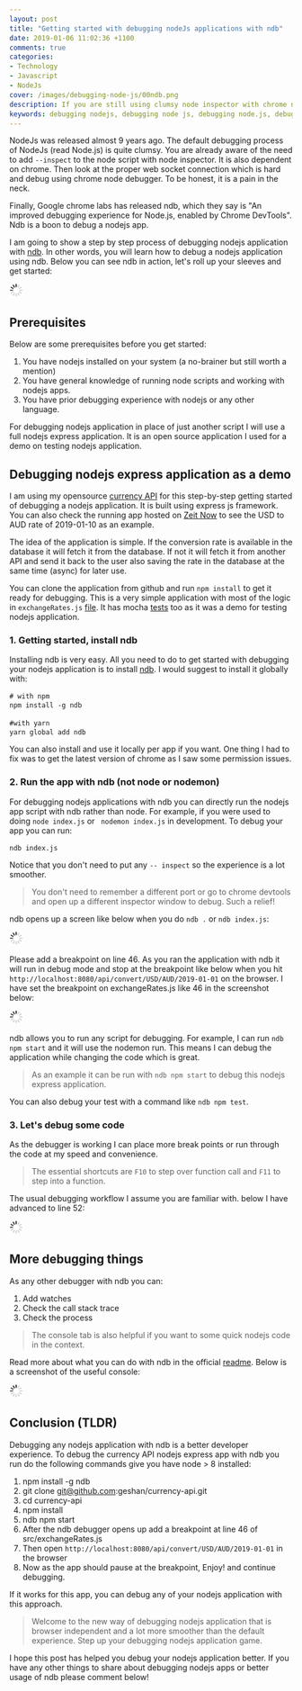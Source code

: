 ```yaml
---
layout: post
title: "Getting started with debugging nodeJs applications with ndb"
date: 2019-01-06 11:02:36 +1100
comments: true
categories:
- Technology
- Javascript
- NodeJs
cover: /images/debugging-node-js/00ndb.png
description: If you are still using clumsy node inspector with chrome node debuggger, its time to step up your debugging nodejs app skills with ndb for nodejs 8 or later
keywords: debugging nodejs, debugging node js, debugging node.js, debugging node js apps, debugging node js apps with ndb, ndb, nodejs ndb, ndb nodejs
---
```


NodeJs was released almost 9 years ago. The default debugging process of NodeJs (read Node.js) is quite clumsy. You are already aware of the need to add `--inspect` to the node script with node inspector. It is also dependent on chrome. Then look at the proper web socket connection which is hard and debug using chrome node debugger. To be honest, it is a pain in the neck. 

Finally, Google chrome labs has released ndb, which they say is "An improved debugging experience for Node.js, enabled by Chrome DevTools". Ndb is a boon to debug a nodejs app.

I am going to show a step by step process of debugging nodejs application with [ndb](https://github.com/GoogleChromeLabs/ndb "ndb github page"). In other words, you will learn how to debug a nodejs application using ndb. Below you can see ndb in action, let's roll up your sleeves and get started:

<img class="center" src="/images/generic/loading.gif" title="debugging nodeJs applications with ndb" alt="debugging nodeJs applications with ndb" data-echo="/images/debugging-node-js/00ndb.png">

<!-- more -->

## Prerequisites

Below are some prerequisites before you get started:

1. You have nodejs installed on your system (a no-brainer but still worth a mention)
1. You have general knowledge of running node scripts and working with nodejs apps.
1. You have prior debugging experience with nodejs or any other language.

For debugging nodejs application in place of just another script I will use a full nodejs express application. It is an open source application I used for a demo on testing nodejs application.

## Debugging nodejs express application as a demo

I am using my opensource [currency API](https://github.com/geshan/currency-api "Currency API app on github") for this step-by-step getting started of debugging a nodejs application. It is built using express js framework. You can also check the running app hosted on [Zeit Now](https://currency-api-nodejs.now.sh/api/convert/USD/AUD/2019-01-01 "Currency API app hosted on Zeit now") to see the USD to AUD rate of 2019-01-10 as an example. 

The idea of the application is simple. If the conversion rate is available in the database it will fetch it from the database. If not it will fetch it from another API and send it back to the user also saving the rate in the database at the same time (async) for later use. 

You can clone the application from github and run `npm install` to get it ready for debugging. This is a very simple application with most of the logic in `exchangeRates.js` [file](https://github.com/geshan/currency-api/blob/master/src/exchangeRates.js "You can have a look at the code on github"). It has mocha [tests](https://github.com/geshan/currency-api/blob/master/test/exchnageRatesTest.js "You can check the test too") too as it was a demo for testing nodejs application.

### 1. Getting started, install ndb

Installing ndb is very easy. All you need to do to get started with debugging your nodejs application is to install [ndb](https://github.com/GoogleChromeLabs/ndb#installation "ndb installation instructions on github"). I would suggest to install it globally with:

```
# with npm
npm install -g ndb

#with yarn
yarn global add ndb
```
You can also install and use it locally per app if you want. One thing I had to fix was to get the latest version of chrome as I saw some permission issues.

### 2. Run the app with ndb (not node or nodemon)

For debugging nodejs applications with ndb you can directly run the nodejs app script with ndb rather than node. For example, if you were used to doing `node index.js` or ` nodemon index.js` in development. To debug your app you can run:

```
ndb index.js
```

Notice that you don't need to put any `-- inspect` so the experience is a lot smoother. 

> You don't need to remember a different port or go to chrome devtools and open up a different inspector window to debug. Such a relief!

ndb opens up a screen like below when you do `ndb .` or `ndb index.js`:

<img class="center" src="/images/generic/loading.gif" title="debugging nodeJs applications with ndb" alt="debugging nodeJs applications with ndb" data-echo="/images/debugging-node-js/01ndb-index.png">

Please add a breakpoint on line 46. As you ran the application with ndb it will run in debug mode and stop at the breakpoint like below when you hit `http://localhost:8080/api/convert/USD/AUD/2019-01-01` on the browser. I have set the breakpoint on exchangeRates.js like 46 in the screenshot below:

<img class="center" src="/images/generic/loading.gif" title="Pausing at the break-point while debugging" alt="Pausing at the break-point while debugging" data-echo="/images/debugging-node-js/02ndb-pause.png">

ndb allows you to run any script for debugging. For example, I can run `ndb npm start` and it will use the nodemon run. This means I can debug the application while changing the code which is great. 

> As an example it can be run with `ndb npm start` to debug this nodejs express application. 

You can also debug your test with a command like `ndb npm test`.

### 3. Let's debug some code

As the debugger is working I can place more break points or run through the code at my speed and convenience. 

> The essential shortcuts are `F10` to step over function call and `F11` to step into a function. 

The usual debugging workflow I assume you are familiar with. below I have advanced to line 52:

<img class="center" src="/images/generic/loading.gif" title="Continuing further the break-point while debugging" alt="Continuing further the break-point while debugging" data-echo="/images/debugging-node-js/03ndb-continue.png">

## More debugging things

As any other debugger with ndb you can:

1. Add watches
1. Check the call stack trace
1. Check the process

> The console tab is also helpful if you want to some quick nodejs code in the context. 

Read more about what you can do with ndb in the official [readme](https://github.com/GoogleChromeLabs/ndb#what-can-i-do "ndb readme what can I do section"). Below is a screenshot of the useful console:

<img class="center" src="/images/generic/loading.gif" title="ndb console is useful for debugging nodejs apps" alt="ndb console is useful for debugging nodejs apps" data-echo="/images/debugging-node-js/04ndb-console.png">

## Conclusion (TLDR)

Debugging any nodejs application with ndb is a better developer experience. To debug the currency API nodejs express app with ndb you run do the following commands give you have node > 8 installed:

1. npm install -g ndb
1. git clone git@github.com:geshan/currency-api.git
1. cd currency-api
1. npm install
1. ndb npm start
1. After the ndb debugger opens up add a breakpoint at line 46 of src/exchangeRates.js
1. Then open `http://localhost:8080/api/convert/USD/AUD/2019-01-01` in the browser
1. Now as the app should pause at the breakpoint, Enjoy! and continue debugging.

If it works for this app, you can debug any of your nodejs application with this approach.

> Welcome to the new way of debugging nodejs application that is browser independent and a lot more smoother than the default experience. Step up your debugging nodejs application game.

I hope this post has helped you debug your nodejs application better. If you have any other things to share about debugging nodejs apps or better usage of ndb please comment below!

